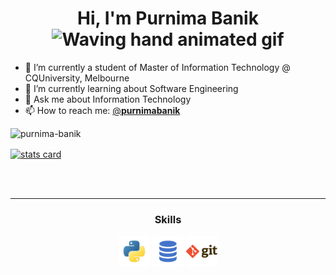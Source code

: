 <h1 align="center">Hi, I'm Purnima Banik <img src="https://raw.githubusercontent.com/nixin72/nixin72/master/wave.gif" alt="Waving hand animated gif" height="45" width="45" /></h1>


- 🔭 I’m currently a student of Master of Information Technology @ CQUniversity, Melbourne
- 🌱 I’m currently learning about Software Engineering
- 💬 Ask me about Information Technology
- 📫 How to reach me: [@__purnimabanik__](https://instagram.com/__purnimabanik__)

<p align="left"> <img src="https://komarev.com/ghpvc/?username=purnima-banik&label=Profile%20views&color=0e75b6&style=flat" alt="purnima-banik" /> </p>

<p>
	<a align= "center" href="https://github.com/purnima-banik"><img alt= "stats card" align="center" height="200px" width="400" src="https://github-readme-stats.vercel.app/api?username=purnima-banik&theme=cobalt&show_icons=true&count_private=true" />
  	</a>
</p>

<p align="left"> <a href="https://www.instagram.com/_purnimabanik_/?igshid=YmM0MjE2YWMzOA%3D%3D" target="blank"><https://img.shields.io/badge/Instagram-E4405F?style=for-the-badge&logo=instagram&logoColor=white alt="Purnima Banik" /></a> </p>
	
<br><br>
<hr>

<p>
	<h3 align="center">Skills</h3>
	<p align="center">
		<img align="center" alt="SQL" height="50" width="50" src="https://raw.githubusercontent.com/github/explore/80688e429a7d4ef2fca1e82350fe8e3517d3494d/topics/python/python.png" />
		<img align="center" alt="SQL" height="50" width="50" src="https://raw.githubusercontent.com/github/explore/80688e429a7d4ef2fca1e82350fe8e3517d3494d/topics/sql/sql.png" />
		<img align="center" alt="Git" height="50" width="50" src="https://raw.githubusercontent.com/github/explore/80688e429a7d4ef2fca1e82350fe8e3517d3494d/topics/git/git.png" />
	</p>

